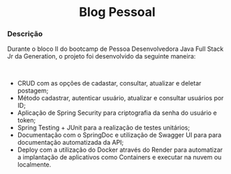 <h1 align="center"> Blog Pessoal </h1>

### Descrição
<p>Durante o bloco II do bootcamp de Pessoa Desenvolvedora Java Full Stack Jr da Generation, o projeto foi desenvolvido da seguinte maneira:</p></br>


<ul><li>CRUD com as opções de cadastar, consultar, atualizar e deletar postagem;</li>
<li>Método cadastrar, autenticar usuário, atualizar e consultar usuários por ID;</li>
<li>Aplicação de Spring Security para criptografia da senha do usuário e token;</li>
<li>Spring Testing + JUnit para a realização de testes unitários;</li>
<li>Documentação com o SpringDoc e utilização de Swagger UI para para documentação automatizada da API;</li>
<li>Deploy com a utilização do Docker através do Render para automatizar a implantação de aplicativos como Containers e executar na nuvem ou localmente.</li></ul>
